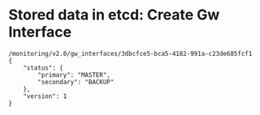 # Stored data in etcd: Create Gw Interface

```
/monitoring/v2.0/gw_interfaces/3dbcfce5-bca5-4182-991a-c23de685fcf1
{
    "status": {
        "primary": "MASTER", 
        "secondary": "BACKUP"
    }, 
    "version": 1
}
```
